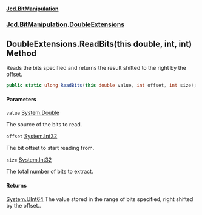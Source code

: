 #### [Jcd.BitManipulation](index.md 'index')

### [Jcd.BitManipulation](Jcd.BitManipulation.md 'Jcd.BitManipulation').[DoubleExtensions](Jcd.BitManipulation.DoubleExtensions.md 'Jcd.BitManipulation.DoubleExtensions')

## DoubleExtensions.ReadBits(this double, int, int) Method

Reads the bits specified and returns the result shifted to the right by the offset.

```csharp
public static ulong ReadBits(this double value, int offset, int size);
```

#### Parameters

<a name='Jcd.BitManipulation.DoubleExtensions.ReadBits(thisdouble,int,int).value'></a>

`value` [System.Double](https://docs.microsoft.com/en-us/dotnet/api/System.Double 'System.Double')

The source of the bits to read.

<a name='Jcd.BitManipulation.DoubleExtensions.ReadBits(thisdouble,int,int).offset'></a>

`offset` [System.Int32](https://docs.microsoft.com/en-us/dotnet/api/System.Int32 'System.Int32')

The bit offset to start reading from.

<a name='Jcd.BitManipulation.DoubleExtensions.ReadBits(thisdouble,int,int).size'></a>

`size` [System.Int32](https://docs.microsoft.com/en-us/dotnet/api/System.Int32 'System.Int32')

The total number of bits to extract.

#### Returns

[System.UInt64](https://docs.microsoft.com/en-us/dotnet/api/System.UInt64 'System.UInt64')
The value stored in the range of bits specified, right shifted by the offset..